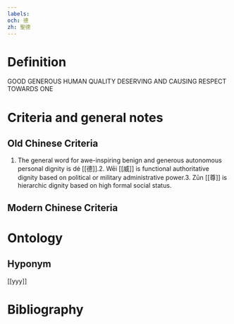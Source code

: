 ```yaml
---
labels: 
och: 德
zh: 聖德
---
```


# Definition
GOOD GENEROUS HUMAN QUALITY DESERVING AND CAUSING RESPECT  TOWARDS ONE
# Criteria and general notes
## Old Chinese Criteria
1. The general word for awe-inspiring benign and generous autonomous personal dignity is dé [[德]].2. Wēi [[威]] is functional authoritative dignity based on political or military administrative power.3. Zūn [[尊]] is hierarchic dignity based on high formal social status.
## Modern Chinese Criteria

# Ontology

## Hyponym
[[yyy]]
# Bibliography